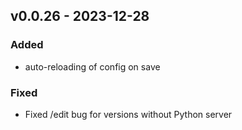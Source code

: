 ## v0.0.26 - 2023-12-28
### Added
* auto-reloading of config on save
### Fixed
* Fixed /edit bug for versions without Python server
